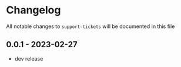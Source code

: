 # Changelog

All notable changes to `support-tickets` will be documented in this file

## 0.0.1 - 2023-02-27

- dev release
